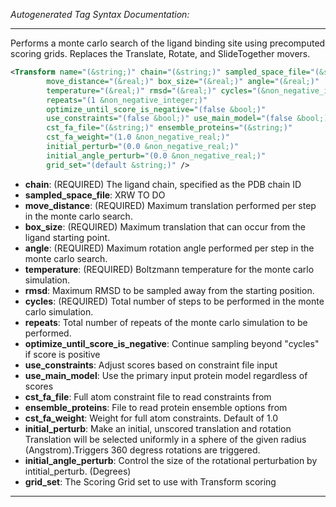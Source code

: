 <!-- THIS IS AN AUTOGENERATED FILE: Don't edit it directly, instead change the schema definition in the code itself. -->

_Autogenerated Tag Syntax Documentation:_

---
Performs a monte carlo search of the ligand binding site using precomputed scoring grids. Replaces the Translate, Rotate, and SlideTogether movers.

```xml
<Transform name="(&string;)" chain="(&string;)" sampled_space_file="(&string;)"
        move_distance="(&real;)" box_size="(&real;)" angle="(&real;)"
        temperature="(&real;)" rmsd="(&real;)" cycles="(&non_negative_integer;)"
        repeats="(1 &non_negative_integer;)"
        optimize_until_score_is_negative="(false &bool;)"
        use_constraints="(false &bool;)" use_main_model="(false &bool;)"
        cst_fa_file="(&string;)" ensemble_proteins="(&string;)"
        cst_fa_weight="(1.0 &non_negative_real;)"
        initial_perturb="(0.0 &non_negative_real;)"
        initial_angle_perturb="(0.0 &non_negative_real;)"
        grid_set="(default &string;)" />
```

-   **chain**: (REQUIRED) The ligand chain, specified as the PDB chain ID
-   **sampled_space_file**: XRW TO DO
-   **move_distance**: (REQUIRED) Maximum translation performed per step in the monte carlo search.
-   **box_size**: (REQUIRED) Maximum translation that can occur from the ligand starting point.
-   **angle**: (REQUIRED) Maximum rotation angle performed per step in the monte carlo search.
-   **temperature**: (REQUIRED) Boltzmann temperature for the monte carlo simulation.
-   **rmsd**: Maximum RMSD to be sampled away from the starting position.
-   **cycles**: (REQUIRED) Total number of steps to be performed in the monte carlo simulation.
-   **repeats**: Total number of repeats of the monte carlo simulation to be performed.
-   **optimize_until_score_is_negative**: Continue sampling beyond "cycles" if score is positive
-   **use_constraints**: Adjust scores based on constraint file input
-   **use_main_model**: Use the primary input protein model regardless of scores
-   **cst_fa_file**: Full atom constraint file to read constraints from
-   **ensemble_proteins**: File to read protein ensemble options from
-   **cst_fa_weight**: Weight for full atom constraints. Default of 1.0
-   **initial_perturb**: Make an initial, unscored translation and rotation Translation will be selected uniformly in a sphere of the given radius (Angstrom).Triggers 360 degress rotations are triggered.
-   **initial_angle_perturb**: Control the size of the rotational perturbation by intitial_perturb. (Degrees)
-   **grid_set**: The Scoring Grid set to use with Transform scoring

---
